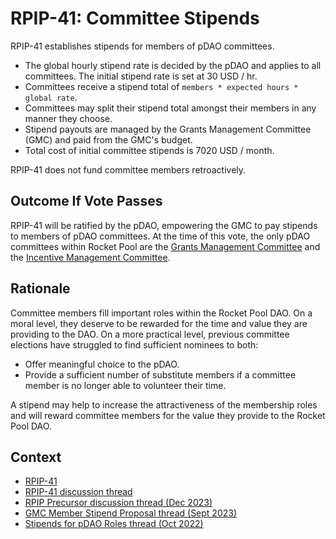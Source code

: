 
# RPIP-41: Committee Stipends

RPIP-41 establishes stipends for members of pDAO committees.

* The global hourly stipend rate is decided by the pDAO and applies to all committees. The initial stipend rate is set at 30 USD / hr.
* Committees receive a stipend total of `members * expected hours * global rate`.
* Committees may split their stipend total amongst their members in any manner they choose.
* Stipend payouts are managed by the Grants Management Committee (GMC) and paid from the GMC's budget.
* Total cost of initial committee stipends is 7020 USD / month. 

RPIP-41 does not fund committee members retroactively.

## Outcome If Vote Passes

RPIP-41 will be ratified by the pDAO, empowering the GMC to pay stipends to members of pDAO committees. At the time of this vote, the only pDAO committees within Rocket Pool are the [Grants Management Committee](https://rpips.rocketpool.net/RPIPs/RPIP-40) and the [Incentive Management Committee](https://rpips.rocketpool.net/RPIPs/RPIP-20).

## Rationale

Committee members fill important roles within the Rocket Pool DAO. On a moral level, they deserve to be rewarded for the time and value they are providing to the DAO. On a more practical level, previous committee elections have struggled to find sufficient nominees to both:
* Offer meaningful choice to the pDAO.
* Provide a sufficient number of substitute members if a committee member is no longer able to volunteer their time. 

A stipend may help to increase the attractiveness of the membership roles and will reward committee members for the value they provide to the Rocket Pool DAO. 

## Context

* [RPIP-41](https://rpips.rocketpool.net/RPIPs/RPIP-41)
* [RPIP-41 discussion thread](https://dao.rocketpool.net/t/rpip-41-committee-stipends-forum-vote-active/2824)
* [RPIP Precursor discussion thread (Dec 2023)](https://dao.rocketpool.net/t/discussion-compensation-for-committee-members/2521)
* [GMC Member Stipend Proposal thread (Sept 2023)](https://dao.rocketpool.net/t/proposal-gmc-member-stipend/2203)
* [Stipends for pDAO Roles thread (Oct 2022)](https://dao.rocketpool.net/t/stipends-for-pdao-roles/1134)